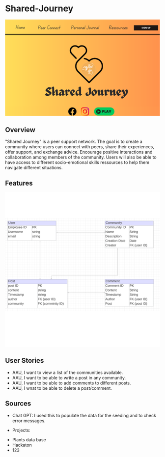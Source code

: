 # Shared-Journey
![This is the wireframe](<Wireframe .svg>)

## Overview

"Shared Journey" is a peer support network. The goal is to create a community where users can connect with peers, share their experiences, offer support, and exchange advice. Encourage positive interactions and collaboration among members of the community. Users will also be able to have access to different socio-emotional skills ressources to help them navigate different situations. 

## Features
![This is the ERD](<ERD file.svg>)

## User Stories 

* AAU, I want to view a list of the communities available. 
* AAU, I want to be able to write a post in any community. 
* AAU, I want to be able to add comments to different posts. 
* AAU, I wnat to be able to delete a post/comment. 

## Sources

* Chat GPT: I used this to populate the data for the seeding and to check error messages. 

* Projects: 
- Plants data base
- Hackaton 
- 123 
